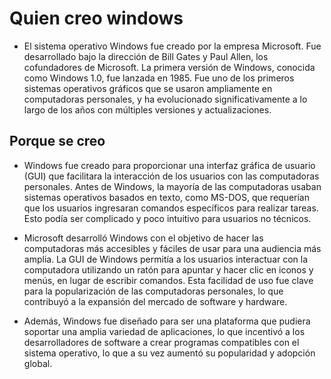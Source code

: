 # Quien creo windows 

- El sistema operativo Windows fue creado por la empresa Microsoft. Fue desarrollado bajo la dirección de Bill Gates y Paul Allen, los cofundadores de Microsoft. La primera versión de Windows, conocida como Windows 1.0, fue lanzada en 1985. Fue uno de los primeros sistemas operativos gráficos que se usaron ampliamente en computadoras personales, y ha evolucionado significativamente a lo largo de los años con múltiples versiones y actualizaciones.

## Porque se creo

- Windows fue creado para proporcionar una interfaz gráfica de usuario (GUI) que facilitara la interacción de los usuarios con las computadoras personales. Antes de Windows, la mayoría de las computadoras usaban sistemas operativos basados en texto, como MS-DOS, que requerían que los usuarios ingresaran comandos específicos para realizar tareas. Esto podía ser complicado y poco intuitivo para usuarios no técnicos.

- Microsoft desarrolló Windows con el objetivo de hacer las computadoras más accesibles y fáciles de usar para una audiencia más amplia. La GUI de Windows permitía a los usuarios interactuar con la computadora utilizando un ratón para apuntar y hacer clic en iconos y menús, en lugar de escribir comandos. Esta facilidad de uso fue clave para la popularización de las computadoras personales, lo que contribuyó a la expansión del mercado de software y hardware.

- Además, Windows fue diseñado para ser una plataforma que pudiera soportar una amplia variedad de aplicaciones, lo que incentivó a los desarrolladores de software a crear programas compatibles con el sistema operativo, lo que a su vez aumentó su popularidad y adopción global.






